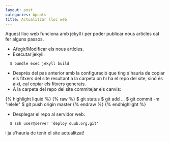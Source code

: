 ```yaml
---
layout: post
categories: Apunts
title: Actualitzar lloc web
---
```


Aquest lloc web funciona amb jekyll i per poder publicar nous artícles cal fer alguns passos.

* Afegir/Modificar els nous artícles.
* Executar jekyll:

```
  $ bundle exec jekyll build
```

* Després del pas anterior amb la configuració que ting s'hauria de copiar els fitxers del site resultant a la carpeta on hi ha el repo del site, sinó és així, cal copiar els fitxers generats.
* A la carpeta del repo del site commitejar els canvis:

{% highlight liquid %}
    {% raw %}
$ git status
$ git add ...
$ git commit -m "lelele"
$ git push origin master
    {% endraw %}
{% endhighlight %}

* Desplegar el repo al servidor web:

```
  $ ssh user@server 'deploy duub.org.git'
```

i ja s'hauria de tenir el site actualitzat!
